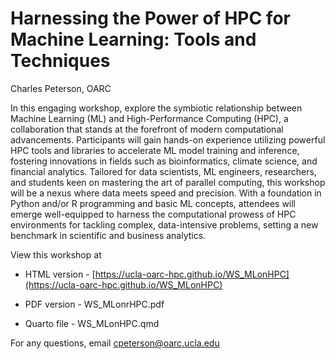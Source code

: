 # Harnessing the Power of HPC for Machine Learning: Tools and Techniques

Charles Peterson, OARC

In this engaging workshop, explore the symbiotic relationship between Machine Learning (ML) and High-Performance Computing (HPC), a collaboration that stands at the forefront of modern computational advancements. Participants will gain hands-on experience utilizing powerful HPC tools and libraries to accelerate ML model training and inference, fostering innovations in fields such as bioinformatics, climate science, and financial analytics. Tailored for data scientists, ML engineers, researchers, and students keen on mastering the art of parallel computing, this workshop will be a nexus where data meets speed and precision. With a foundation in Python and/or R programming and basic ML concepts, attendees will emerge well-equipped to harness the computational prowess of HPC environments for tackling complex, data-intensive problems, setting a new benchmark in scientific and business analytics.

View this workshop at

- HTML version - [https://ucla-oarc-hpc.github.io/WS_MLonHPC](https://ucla-oarc-hpc.github.io/WS_MLonHPC)

- PDF version - WS_MLonrHPC.pdf

- Quarto file - WS_MLonHPC.qmd

For any questions, email cpeterson@oarc.ucla.edu
